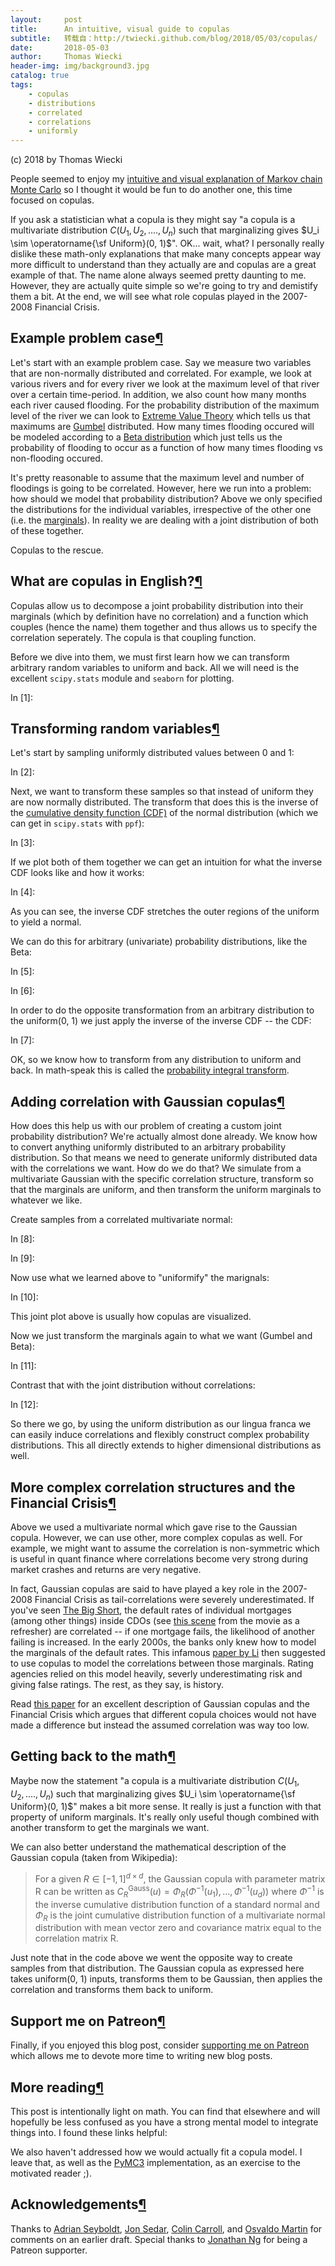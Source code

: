 ```yaml
---
layout:     post
title:      An intuitive, visual guide to copulas
subtitle:   转载自：http://twiecki.github.com/blog/2018/05/03/copulas/
date:       2018-05-03
author:     Thomas Wiecki
header-img: img/background3.jpg
catalog: true
tags:
    - copulas
    - distributions
    - correlated
    - correlations
    - uniformly
---
```






(c) 2018 by Thomas Wiecki

People seemed to enjoy my [intuitive and visual explanation of Markov chain Monte Carlo](http://twiecki.github.io/blog/2015/11/10/mcmc-sampling) so I thought it would be fun to do another one, this time focused on copulas.

If you ask a statistician what a copula is they might say "a copula is a multivariate distribution $C(U_1, U_2, ...., U_n)$ such that marginalizing gives $U_i \sim \operatorname{\sf Uniform}(0, 1)$". OK... wait, what? I personally really dislike these math-only explanations that make many concepts appear way more difficult to understand than they actually are and copulas are a great example of that. The name alone always seemed pretty daunting to me. However, they are actually quite simple so we're going to try and demistify them a bit. At the end, we will see what role copulas played in the 2007-2008 Financial Crisis.

## Example problem case[¶](http://twiecki.github.com/blog/2018/05/03/copulas#Example-problem-case)

Let's start with an example problem case. Say we measure two variables that are non-normally distributed and correlated. For example, we look at various rivers and for every river we look at the maximum level of that river over a certain time-period. In addition, we also count how many months each river caused flooding. For the probability distribution of the maximum level of the river we can look to [Extreme Value Theory](https://en.wikipedia.org/wiki/Extreme_value_theory) which tells us that maximums are [Gumbel](https://en.wikipedia.org/wiki/Gumbel_distribution) distributed. How many times flooding occured will be modeled according to a [Beta distribution](https://en.wikipedia.org/wiki/Beta_distribution) which just tells us the probability of flooding to occur as a function of how many times flooding vs non-flooding occured.

It's pretty reasonable to assume that the maximum level and number of floodings is going to be correlated. However, here we run into a problem: how should we model that probability distribution? Above we only specified the distributions for the individual variables, irrespective of the other one (i.e. the [marginals](https://en.wikipedia.org/wiki/Marginal_distribution)). In reality we are dealing with a joint distribution of both of these together.

Copulas to the rescue.

## What are copulas in English?[¶](http://twiecki.github.com/blog/2018/05/03/copulas#What-are-copulas-in-English?)

Copulas allow us to decompose a joint probability distribution into their marginals (which by definition have no correlation) and a function which couples (hence the name) them together and thus allows us to specify the correlation seperately. The copula is that coupling function.

Before we dive into them, we must first learn how we can transform arbitrary random variables to uniform and back. All we will need is the excellent `scipy.stats` module and `seaborn` for plotting.

In [1]:




## Transforming random variables[¶](http://twiecki.github.com/blog/2018/05/03/copulas#Transforming-random-variables)

Let's start by sampling uniformly distributed values between 0 and 1:

In [2]:










Next, we want to transform these samples so that instead of uniform they are now normally distributed. The transform that does this is the inverse of the [cumulative density function (CDF)](https://en.wikipedia.org/wiki/Cumulative_distribution_function) of the normal distribution (which we can get in `scipy.stats` with `ppf`):

In [3]:










If we plot both of them together we can get an intuition for what the inverse CDF looks like and how it works:

In [4]:










As you can see, the inverse CDF stretches the outer regions of the uniform to yield a normal.

We can do this for arbitrary (univariate) probability distributions, like the Beta:

In [5]:










In [6]:










In order to do the opposite transformation from an arbitrary distribution to the uniform(0, 1) we just apply the inverse of the inverse CDF -- the CDF:

In [7]:










OK, so we know how to transform from any distribution to uniform and back. In math-speak this is called the [probability integral transform](https://en.wikipedia.org/wiki/Probability_integral_transform).

## Adding correlation with Gaussian copulas[¶](http://twiecki.github.com/blog/2018/05/03/copulas#Adding-correlation-with-Gaussian-copulas)

How does this help us with our problem of creating a custom joint probability distribution? We're actually almost done already. We know how to convert anything uniformly distributed to an arbitrary probability distribution. So that means we need to generate uniformly distributed data with the correlations we want. How do we do that? We simulate from a multivariate Gaussian with the specific correlation structure, transform so that the marginals are uniform, and then transform the uniform marginals to whatever we like.




Create samples from a correlated multivariate normal:

In [8]:

In [9]:










Now use what we learned above to "uniformify" the marignals:

In [10]:










This joint plot above is usually how copulas are visualized.

Now we just transform the marginals again to what we want (Gumbel and Beta):

In [11]:










Contrast that with the joint distribution without correlations:

In [12]:










So there we go, by using the uniform distribution as our lingua franca we can easily induce correlations and flexibly construct complex probability distributions. This all directly extends to higher dimensional distributions as well.




## More complex correlation structures and the Financial Crisis[¶](http://twiecki.github.com/blog/2018/05/03/copulas#More-complex-correlation-structures-and-the-Financial-Crisis)

Above we used a multivariate normal which gave rise to the Gaussian copula. However, we can use other, more complex copulas as well. For example, we might want to assume the correlation is non-symmetric which is useful in quant finance where correlations become very strong during market crashes and returns are very negative.

In fact, Gaussian copulas are said to have played a key role in the 2007-2008 Financial Crisis as tail-correlations were severely underestimated. If you've seen [The Big Short](https://www.imdb.com/title/tt1596363), the default rates of individual mortgages (among other things) inside CDOs (see [this scene](https://www.youtube.com/watch?v=A25EUhZGBws) from the movie as a refresher) are correlated -- if one mortgage fails, the likelihood of another failing is increased. In the early 2000s, the banks only knew how to model the marginals of the default rates. This infamous [paper by Li](http://www.ressources-actuarielles.net/EXT/ISFA/1226.nsf/9c8e3fd4d8874d60c1257052003eced6/34e84cb615c8b4eac12575fe006a9759/$FILE/li.defaultcorrelation.pdf) then suggested to use copulas to model the correlations between those marginals. Rating agencies relied on this model heavily, severly underestimating risk and giving false ratings. The rest, as they say, is history.

Read [this paper](https://www.maths.ox.ac.uk/system/files/attachments/1000332.pdf) for an excellent description of Gaussian copulas and the Financial Crisis which argues that different copula choices would not have made a difference but instead the assumed correlation was way too low.

## Getting back to the math[¶](http://twiecki.github.com/blog/2018/05/03/copulas#Getting-back-to-the-math)

Maybe now the statement "a copula is a multivariate distribution $C(U_1, U_2, ...., U_n)$ such that marginalizing gives $U_i \sim \operatorname{\sf Uniform}(0, 1)$" makes a bit more sense. It really is just a function with that property of uniform marginals. It's really only useful though combined with another transform to get the marginals we want.

We can also better understand the mathematical description of the Gaussian copula (taken from Wikipedia):

> For a given $R\in[-1, 1]^{d\times d}$, the Gaussian copula with parameter matrix R can be written as
$C_R^{\text{Gauss}}(u) = \Phi_R\left(\Phi^{-1}(u_1),\dots, \Phi^{-1}(u_d) \right)$
where $\Phi^{-1}$ is the inverse cumulative distribution function of a standard normal and $\Phi_R$ is the joint cumulative distribution function of a multivariate normal distribution with mean vector zero and covariance matrix equal to the correlation matrix R.


Just note that in the code above we went the opposite way to create samples from that distribution. The Gaussian copula as expressed here takes uniform(0, 1) inputs, transforms them to be Gaussian, then applies the correlation and transforms them back to uniform.

## Support me on Patreon[¶](http://twiecki.github.com/blog/2018/05/03/copulas#Support-me-on-Patreon)

Finally, if you enjoyed this blog post, consider [supporting me on Patreon](https://www.patreon.com/twiecki) which allows me to devote more time to writing new blog posts.

## More reading[¶](http://twiecki.github.com/blog/2018/05/03/copulas#More-reading)

This post is intentionally light on math. You can find that elsewhere and will hopefully be less confused as you have a strong mental model to integrate things into. I found these links helpful:

We also haven't addressed how we would actually fit a copula model. I leave that, as well as the [PyMC3](http://docs.pymc.io/) implementation, as an exercise to the motivated reader ;).

## Acknowledgements[¶](http://twiecki.github.com/blog/2018/05/03/copulas#Acknowledgements)

Thanks to [Adrian Seyboldt](https://twitter.com/aseyboldt), [Jon Sedar](https://twitter.com/jonsedar), [Colin Carroll](https://twitter.com/colindcarroll), and [Osvaldo Martin](https://twitter.com/aloctavodia) for comments on an earlier draft. Special thanks to [Jonathan Ng](https://twitter.com/_jonathanng_) for being a Patreon supporter.
